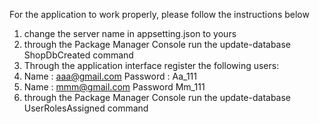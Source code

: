 For the application to work properly, please follow the instructions below
1) change the server name in appsetting.json to yours
2) through the Package Manager Console run the update-database ShopDbCreated command
3) Through the application interface register the following users:
1) Name : aaa@gmail.com Password : Aa_111
2) Name : mmm@gmail.com Password Mm_111
4) through the Package Manager Console run the update-database UserRolesAssigned command
